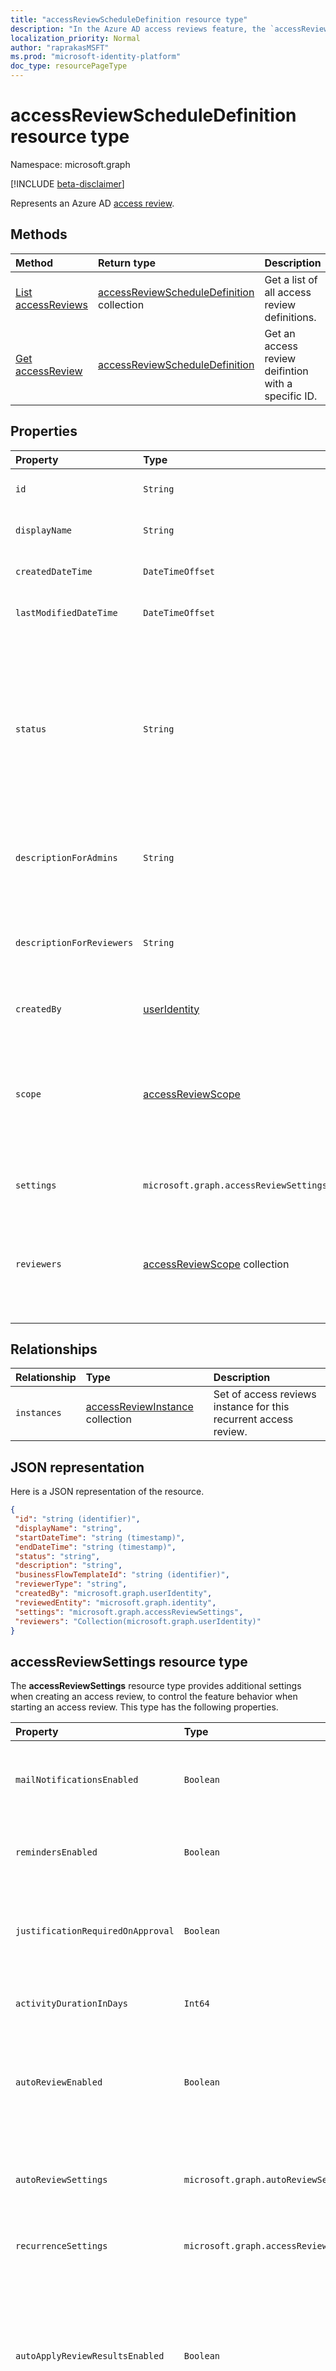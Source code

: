 ```yaml
---
title: "accessReviewScheduleDefinition resource type"
description: "In the Azure AD access reviews feature, the `accessReviewScheduleDefinition` represents an access review.  "
localization_priority: Normal
author: "raprakasMSFT"
ms.prod: "microsoft-identity-platform"
doc_type: resourcePageType
---
```


# accessReviewScheduleDefinition resource type

Namespace: microsoft.graph

[!INCLUDE [beta-disclaimer](../../includes/beta-disclaimer.md)]

Represents an Azure AD [access review](accessreviews-root.md).  


## Methods

| Method		   | Return type	|Description|
|:---------------|:--------|:----------|
|[List accessReviews](../api/accessreview-list-v2.md) |	[accessReviewScheduleDefinition](accessreviewScheduleDefinition.md) collection |	Get a list of all access review definitions. |
|[Get accessReview](../api/accessreview-get-v2.md) |	[accessReviewScheduleDefinition](accessreviewScheduleDefinition.md) |	Get an access review deifintion with a specific ID. |

<!-- commented by raprakasMSFT on 7/17/2020
|[Create accessReview](../api/accessreview-create.md) |	[accessReview](accessreview.md) |	Create a new accessReview. |
|[Update accessReview](../api/accessreview-update.md) |	[accessReview](accessreview.md)	| Update an accessReview. |
|[Delete accessReview](../api/accessreview-delete.md) |	None.	| Delete an accessReview. |
|[List accessReview reviewers](../api/accessreview-listreviewers.md) |		[userIdentity](useridentity.md) collection|	Get the reviewers of an accessReview. |
|[Add accessReview reviewer](../api/accessreview-addreviewer.md) |		None.	|	Add a reviewer to an accessReview. |
|[Remove accessReview reviewer](../api/accessreview-removereviewer.md) | None.	|	Remove a reviewer from an accessReview. |
|[List accessReview decisions](../api/accessreview-listdecisions.md) |		[accessReviewDecision](accessreviewdecision.md) collection|	Get the decisions of an accessReview.|
|[List my accessReview decisions](../api/accessreview-listmydecisions.md) |		[accessReviewDecision](accessreviewdecision.md) collection|	As a reviewer, get my decisions of an accessReview.|
|[Send accessReview reminder](../api/accessreview-sendreminder.md) |		None.	|	Send a reminder to the reviewers of an accessReview. |
|[Stop accessReview](../api/accessreview-stop.md) |		None.	|	Stop an accessReview. |
|[Reset accessReview decisions](../api/accessreview-reset.md) |		None.	|	Reset the decisions in an in-progress accessReview.|
|[Apply accessReview decisions](../api/accessreview-apply.md) |		None.	|	Apply the decisions from a completed accessReview.|
-->

## Properties
| Property	   | Type	|Description|
|:---------------|:--------|:----------|
| `id`                      |`String`                                                        | The feature-assigned unique identifier of an access review. |
| `displayName`             |`String`                                                        | The access review name. Required on create. |
| `createdDateTime`           |`DateTimeOffset`                                                | The DateTime when the review was created. |
| `lastModifiedDateTime`           |`DateTimeOffset`                                                | The DateTime when the review was last modified. |
| `status`           |`String`                                                | Status of an accessReview(Read-only). This describes the phase that an access review is in : For ex: InProgress, Completed. The state transitions are as follows - Initializing -> NotStarted -> Starting -> InProgress -> Completing -> Completed -> AutoReviewing -> AutoReviewed |
| `descriptionForAdmins`           |`String`                                                | Description provided by review creators to provide more context of the review to admins |
| `descriptionForReviewers`           |`String`                                                | 	Description provided by review creators to provide more context of the review to reviewers. This string is displayed in the email that is sent to the reviewer. |
| `createdBy`               |[userIdentity](useridentity.md)                                 | The user who created this review. |
| `scope`               |[accessReviewScope](accessreviewscope.md)                                 | This is used to define what to include in scope of the review. The scope definition includes defining the query/url and the type of the scope such as MicrosoftGraph/ARM. Examples of URLs/queries include: /groups/{id}/members |
| `settings`                |`microsoft.graph.accessReviewSettings`             | The settings of an accessReview, see type definition below. |
| `reviewers`            |[accessReviewScope](accessreviewscope.md) collection                                                          | TThis collection of access review scopes is used to define who are the reviewers. The scope definition includes defining the query/url and the type of the scope such as MicrosoftGraph/ARM. | 



## Relationships




| Relationship | Type	|Description|
|:---------------|:--------|:----------|
| `instances`               |[accessReviewInstance](accessreviewinstance.md) collection                     | Set of access reviews instance for this recurrent access review. |

<!--
Whether these relationships are present on an object, depends upon whether the object is a one-time access review, the series of a recurring access review, or an instance of a recurring access review.

| Scenario | Has reviewers? | Has decisions and myDecisions? | Has instances? |
|:---------|:---------------|:---------------|:---------------|
|One-time access review|Yes | Yes, once started | No |
| Recurring access review | Yes | No | Yes |
| Instance of a recurring access review | Yes | Yes, once started | No |
-->
## JSON representation

Here is a JSON representation of the resource.

<!-- {
  "blockType": "resource",
  "keyProperty": "id",
  "optionalProperties": [

  ],
  "@odata.type": "microsoft.graph.accessReview"
}-->

```json
{
 "id": "string (identifier)",
 "displayName": "string",
 "startDateTime": "string (timestamp)",
 "endDateTime": "string (timestamp)",
 "status": "string",
 "description": "string",
 "businessFlowTemplateId": "string (identifier)",
 "reviewerType": "string",
 "createdBy": "microsoft.graph.userIdentity",
 "reviewedEntity": "microsoft.graph.identity",
 "settings": "microsoft.graph.accessReviewSettings",
 "reviewers": "Collection(microsoft.graph.userIdentity)"
}

```

## accessReviewSettings resource type

The **accessReviewSettings** resource type provides additional settings when creating an access review, to control the feature behavior when starting an access review. This type has the following properties. 

| Property                     | Type                      | Description |
| :--------------------------- | :------------------------ | :---------- |
| `mailNotificationsEnabled`|`Boolean`                | Flag to indicate whether sending mails to reviewers and the review creator is enabled.                |
| `remindersEnabled`|`Boolean`       | Flag to indicate whether sending reminder emails to reviewers are enabled.       |
| `justificationRequiredOnApproval`|`Boolean` | Flag to indicate whether reviewers are required to provide a justification when reviewing access.|
| `activityDurationInDays`|`Int64` | The number of days of user activities to show to reviewers. |
| `autoReviewEnabled`|`Boolean` | Flag to indicate whether the feature should set a decision if the reviewer did not supply one, for use with auto-apply, is enabled. |
| `autoReviewSettings`|`microsoft.graph.autoReviewSettings` | Detailed settings for how the feature should set the review decision, for use with auto-apply, described below. |
| `recurrenceSettings`|`microsoft.graph.accessReviewRecurrenceSettings` | Detailed settings for recurrence, described below. |
| `autoApplyReviewResultsEnabled`|`Boolean` | Flag to indicate whether auto-apply capability, to automatically change the target object access resource, is enabled.  If not enabled, a user must, after the review completes, apply the access review. |
| `accessRecommendationsEnabled`|`Boolean` | Flag to indicate whether showing recommendations to reviewers is enabled. |

## autoReviewSettings resource type

The **autoReviewSettings** resource type is embedded within the access review settings, and along with **autoReviewEnabled**, specifies the behavior for the feature when an access review completes. The resource has one property, **notReviewedResult**. If you don't want to have a review decision recorded unless the reviewer makes an explicit choice, set **autoReviewEnabled** to false. If you want to have the system provide a decision even if the reviewer does not make a choice, set **autoReviewEnabled** to `true` and include **autoReviewSettings** with the **notReviewedResult** property. Then, when a review completes, based on the **notReviewedResult** property, the decision will be recorded to either `Approve` or `Deny`.   

| Property                     | Type     | Description                          |
| :--------------------------- | :------  | :----------                          |
| `notReviewedResult`          |`String`  | Must be one of `Approve`, `Deny`, or `Recommendation`.  If `Recommendation`, then `accessRecommendationsEnabled` in the settings should also be set to true. |


## accessReviewRecurrenceSettings resource type

The **accessReviewRecurrenceSettings** resource type is embedded within the access review settings, and specifies that the access review recurs at regular intervals.  This type has the following properties.

| Property                     | Type                                                                                                          | Description |
| :--------------------------- | :------------------------------------------------------------------------------------------------------------ | :---------- |
| `recurrenceType`|`String`    | The recurrence interval, which must be one of `onetime`, `weekly`, `monthly`, `quarterly`, 'halfyearly' or `annual`.                                                                   |
| `recurrenceEndType`|`String` | How the recurrence ends. If it is `never`, then there is no explicit end of the recurrence series. If it is `endBy`, then the recurrence ends at a certain date. If it is `occurrences`, then the series ends after `recurrenceCount` instances of the review have completed. |
| `durationInDays`|`Int32`     | The duration in days for recurrence.                                                                              |
| `recurrenceCount`|`Int32`    | The count of recurrences, if the value of `recurrenceEndType` is `occurrences`, or 0 otherwise.                                                        |


<!--
{
  "type": "#page.annotation",
  "description": "accessReview resource",
  "keywords": "",
  "section": "documentation",
  "tocPath": "",
  "suppressions": []
}
-->
